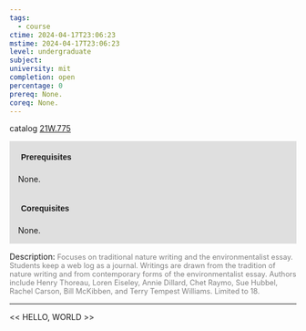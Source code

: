 ```yaml
---
tags:
  - course
ctime: 2024-04-17T23:06:23
mstime: 2024-04-17T23:06:23
level: undergraduate
subject: 
university: mit
completion: open
percentage: 0
prereq: None.
coreq: None.
---
```


catalog [21W.775](http://student.mit.edu/catalog/m21Wb.html#21W.775)

<span style="display: block; padding: 15px; background-color: rgb(100, 100, 100, 0.2);"><font id="m_prereq2691_0" style="display: block; font-family: Arial, sans-serif; font-weight: bold; padding: 5px">Prerequisites</font><br><span id="prereq2691_0">None.</span></span>
<span style="display: block; padding: 15px; background-color: rgb(100, 100, 100, 0.2);"><font id="m_coreq2691_0" style="display: block; font-family: Arial, sans-serif; font-weight: bold; padding: 5px">Corequisites</font><br><span id="coreq2691_0">None.</span></span>

<font style="">Description:</font>
<font style="color: grey; font-size: 0.8rem;">Focuses on traditional nature writing and the environmentalist essay. Students keep a web log as a journal. Writings are drawn from the tradition of nature writing and from contemporary forms of the environmentalist essay. Authors include Henry Thoreau, Loren Eiseley, Annie Dillard, Chet Raymo, Sue Hubbel, Rachel Carson, Bill McKibben, and Terry Tempest Williams. Limited to 18.</font>



---

<< HELLO, WORLD >>
